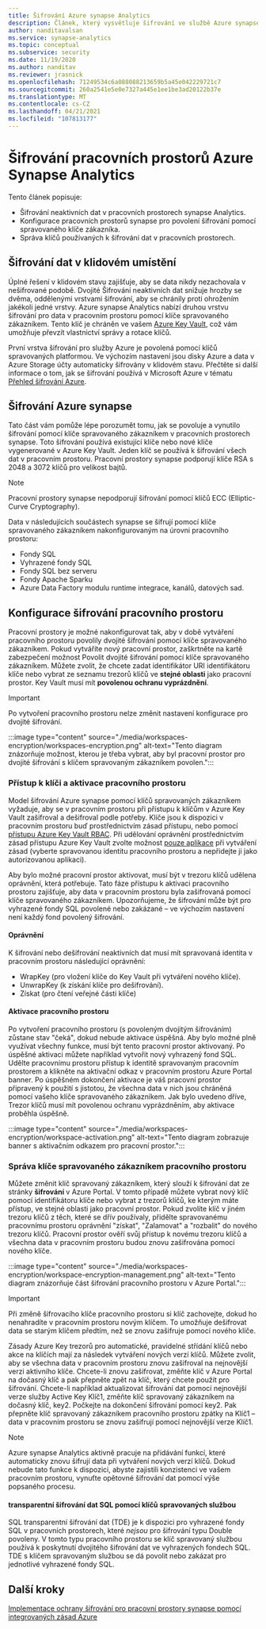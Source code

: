 ```yaml
---
title: Šifrování Azure synapse Analytics
description: Článek, který vysvětluje šifrování ve službě Azure synapse Analytics
author: nanditavalsan
ms.service: synapse-analytics
ms.topic: conceptual
ms.subservice: security
ms.date: 11/19/2020
ms.author: nanditav
ms.reviewer: jrasnick
ms.openlocfilehash: 71249534c6a088088213659b5a45e042229721c7
ms.sourcegitcommit: 260a2541e5e0e7327a445e1ee1be3ad20122b37e
ms.translationtype: MT
ms.contentlocale: cs-CZ
ms.lasthandoff: 04/21/2021
ms.locfileid: "107813177"
---
```

# <a name="encryption-for-azure-synapse-analytics-workspaces"></a>Šifrování pracovních prostorů Azure Synapse Analytics

Tento článek popisuje:
* Šifrování neaktivních dat v pracovních prostorech synapse Analytics.
* Konfigurace pracovních prostorů synapse pro povolení šifrování pomocí spravovaného klíče zákazníka.
* Správa klíčů používaných k šifrování dat v pracovních prostorech.

## <a name="encryption-of-data-at-rest"></a>Šifrování dat v klidovém umístění

Úplné řešení v klidovém stavu zajišťuje, aby se data nikdy nezachovala v nešifrované podobě. Dvojité Šifrování neaktivních dat snižuje hrozby se dvěma, oddělenými vrstvami šifrování, aby se chránily proti ohrožením jakékoli jedné vrstvy. Azure synapse Analytics nabízí druhou vrstvu šifrování pro data v pracovním prostoru pomocí klíče spravovaného zákazníkem. Tento klíč je chráněn ve vašem [Azure Key Vault](../../key-vault/general/overview.md), což vám umožňuje převzít vlastnictví správy a rotace klíčů.

První vrstva šifrování pro služby Azure je povolená pomocí klíčů spravovaných platformou. Ve výchozím nastavení jsou disky Azure a data v Azure Storage účty automaticky šifrovány v klidovém stavu. Přečtěte si další informace o tom, jak se šifrování používá v Microsoft Azure v tématu [Přehled šifrování Azure](../../security/fundamentals/encryption-overview.md).

## <a name="azure-synapse-encryption"></a>Šifrování Azure synapse

Tato část vám pomůže lépe porozumět tomu, jak se povoluje a vynutilo šifrování pomocí klíče spravovaného zákazníkem v pracovních prostorech synapse. Toto šifrování používá existující klíče nebo nové klíče vygenerované v Azure Key Vault. Jeden klíč se používá k šifrování všech dat v pracovním prostoru. Pracovní prostory synapse podporují klíče RSA s 2048 a 3072 klíčů pro velikost bajtů.

> [!NOTE]
> Pracovní prostory synapse nepodporují šifrování pomocí klíčů ECC (Elliptic-Curve Cryptography).

Data v následujících součástech synapse se šifrují pomocí klíče spravovaného zákazníkem nakonfigurovaným na úrovni pracovního prostoru:
* Fondy SQL
 * Vyhrazené fondy SQL
 * Fondy SQL bez serveru
* Fondy Apache Sparku
* Azure Data Factory modulu runtime integrace, kanálů, datových sad.

## <a name="workspace-encryption-configuration"></a>Konfigurace šifrování pracovního prostoru

Pracovní prostory je možné nakonfigurovat tak, aby v době vytváření pracovního prostoru povolily dvojité šifrování pomocí klíče spravovaného zákazníkem. Pokud vytváříte nový pracovní prostor, zaškrtněte na kartě zabezpečení možnost Povolit dvojité šifrování pomocí klíče spravovaného zákazníkem. Můžete zvolit, že chcete zadat identifikátor URI identifikátoru klíče nebo vybrat ze seznamu trezorů klíčů ve **stejné oblasti** jako pracovní prostor. Key Vault musí mít **povolenou ochranu vyprázdnění**.

> [!IMPORTANT]
> Po vytvoření pracovního prostoru nelze změnit nastavení konfigurace pro dvojité šifrování.

:::image type="content" source="./media/workspaces-encryption/workspaces-encryption.png" alt-text="Tento diagram znázorňuje možnost, kterou je třeba vybrat, aby byl pracovní prostor pro dvojité šifrování s klíčem spravovaným zákazníkem povolen.":::

### <a name="key-access-and-workspace-activation"></a>Přístup k klíči a aktivace pracovního prostoru

Model šifrování Azure synapse pomocí klíčů spravovaných zákazníkem vyžaduje, aby se v pracovním prostoru při přístupu k klíčům v Azure Key Vault zašifroval a dešifroval podle potřeby. Klíče jsou k dispozici v pracovním prostoru buď prostřednictvím zásad přístupu, nebo pomocí [přístupu Azure Key Vault RBAC](../../key-vault/general/rbac-guide.md). Při udělování oprávnění prostřednictvím zásad přístupu Azure Key Vault zvolte možnost [pouze aplikace](../../key-vault/general/security-features.md#key-vault-authentication-options) při vytváření zásad (vyberte spravovanou identitu pracovního prostoru a nepřidejte ji jako autorizovanou aplikaci).

 Aby bylo možné pracovní prostor aktivovat, musí být v trezoru klíčů udělena oprávnění, která potřebuje. Tato fáze přístupu k aktivaci pracovního prostoru zajišťuje, aby data v pracovním prostoru byla zašifrovaná pomocí klíče spravovaného zákazníkem. Upozorňujeme, že šifrování může být pro vyhrazené fondy SQL povolené nebo zakázané – ve výchozím nastavení není každý fond povolený šifrování.

#### <a name="permissions"></a>Oprávnění

K šifrování nebo dešifrování neaktivních dat musí mít spravovaná identita v pracovním prostoru následující oprávnění:
* WrapKey (pro vložení klíče do Key Vault při vytváření nového klíče).
* UnwrapKey (k získání klíče pro dešifrování).
* Získat (pro čtení veřejné části klíče)

#### <a name="workspace-activation"></a>Aktivace pracovního prostoru

Po vytvoření pracovního prostoru (s povoleným dvojitým šifrováním) zůstane stav "čeká", dokud nebude aktivace úspěšná. Aby bylo možné plně využívat všechny funkce, musí být tento pracovní prostor aktivovaný. Po úspěšné aktivaci můžete například vytvořit nový vyhrazený fond SQL. Udělte pracovnímu prostoru přístup k identitě spravovaným pracovním prostorem a klikněte na aktivační odkaz v pracovním prostoru Azure Portal banner. Po úspěšném dokončení aktivace je váš pracovní prostor připravený k použití s jistotou, že všechna data v nich jsou chráněná pomocí vašeho klíče spravovaného zákazníkem. Jak bylo uvedeno dříve, Trezor klíčů musí mít povolenou ochranu vyprázdněním, aby aktivace proběhla úspěšně.

:::image type="content" source="./media/workspaces-encryption/workspace-activation.png" alt-text="Tento diagram zobrazuje banner s aktivačním odkazem pro pracovní prostor.":::


### <a name="manage-the-workspace-customer-managed-key"></a>Správa klíče spravovaného zákazníkem pracovního prostoru 

Můžete změnit klíč spravovaný zákazníkem, který slouží k šifrování dat ze stránky **šifrování** v Azure Portal. V tomto případě můžete vybrat nový klíč pomocí identifikátoru klíče nebo vybrat z trezorů klíčů, ke kterým máte přístup, ve stejné oblasti jako pracovní prostor. Pokud zvolíte klíč v jiném trezoru klíčů z těch, které se dřív používaly, přidělte spravovanému pracovnímu prostoru oprávnění "získat", "Zalamovat" a "rozbalit" do nového trezoru klíčů. Pracovní prostor ověří svůj přístup k novému trezoru klíčů a všechna data v pracovním prostoru budou znovu zašifrována pomocí nového klíče.

:::image type="content" source="./media/workspaces-encryption/workspace-encryption-management.png" alt-text="Tento diagram znázorňuje část šifrování pracovního prostoru v Azure Portal.":::

>[!IMPORTANT]
>Při změně šifrovacího klíče pracovního prostoru si klíč zachovejte, dokud ho nenahradíte v pracovním prostoru novým klíčem. To umožňuje dešifrovat data se starým klíčem předtím, než se znovu zašifruje pomocí nového klíče.

Zásady Azure Key trezorů pro automatické, pravidelné střídání klíčů nebo akce na klíčích mají za následek vytváření nových verzí klíčů. Můžete zvolit, aby se všechna data v pracovním prostoru znovu zašifroval na nejnovější verzi aktivního klíče. Chcete-li znovu zašifrovat, změňte klíč v Azure Portal na dočasný klíč a pak přepněte zpět na klíč, který chcete použít pro šifrování. Chcete-li například aktualizovat šifrování dat pomocí nejnovější verze služby Active Key Klíč1, změňte klíč spravovaný zákazníkem na dočasný klíč, key2. Počkejte na dokončení šifrování pomocí key2. Pak přepněte klíč spravovaný zákazníkem pracovního prostoru zpátky na Klíč1 – data v pracovním prostoru se znovu zašifrují pomocí nejnovější verze Klíč1.

> [!NOTE]
> Azure synapse Analytics aktivně pracuje na přidávání funkcí, které automaticky znovu šifrují data při vytváření nových verzí klíčů. Dokud nebude tato funkce k dispozici, abyste zajistili konzistenci ve vašem pracovním prostoru, vynuťte opětovné šifrování dat pomocí výše popsaného procesu.

#### <a name="sql-transparent-data-encryption-with-service-managed-keys"></a>transparentní šifrování dat SQL pomocí klíčů spravovaných službou

SQL transparentní šifrování dat (TDE) je k dispozici pro vyhrazené fondy SQL v pracovních prostorech, které *nejsou* pro šifrování typu Double povoleny. V tomto typu pracovního prostoru se klíč spravovaný službou používá k poskytnutí dvojitého šifrování dat ve vyhrazených fondech SQL. TDE s klíčem spravovaným službou se dá povolit nebo zakázat pro jednotlivé vyhrazené fondy SQL.

## <a name="next-steps"></a>Další kroky

[Implementace ochrany šifrování pro pracovní prostory synapse pomocí integrovaných zásad Azure](../policy-reference.md)

